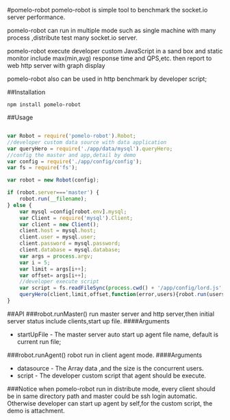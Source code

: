 #pomelo-robot
pomelo-robot is simple tool to benchmark the socket.io server performance.

pomelo-robot can run in multiple mode such as single machine with many process
,distribute test many socket.io server.

pomelo-robot execute developer custom JavaScript in a sand box and static
monitor include max(min,avg) response time and QPS,etc. then report to web http
server with graph display

pomelo-robot also can be used in http benchmark by developer script;  


##Installation
```
npm install pomelo-robot
```

##Usage
``` javascript

var Robot = require('pomelo-robot').Robot;
//developer custom data source with data application
var queryHero = require('./app/data/mysql').queryHero;
//config the master and app,detail by demo 
var config = require('./app/config/config');
var fs = require('fs');

var robot = new Robot(config);

if (robot.server==='master') {
    robot.run(__filename);
} else {
    var mysql =config[robot.env].mysql;
    var Client = require('mysql').Client;
    var client = new Client();
    client.host = mysql.host;
    client.user = mysql.user;
    client.password = mysql.password;
    client.database = mysql.database;
    var args = process.argv;
    var i = 5;
    var limit = args[i++];
    var offset= args[i++];
    //developer execute script
    var script = fs.readFileSync(process.cwd() + '/app/config/lord.js', 'utf8');
    queryHero(client,limit,offset,function(error,users){robot.run(users,script)});
}

``` 

##API
###robot.runMaster()
run master server and http server,then initial server status include
clients,start up file. 
####Arguments
+ startUpFile - The master server auto start up agent file name, default is
  current run file;

###robot.runAgent()
robot run in client agent mode.
####Arguments
+ datasource - The Array data ,and the size is the concurrent users. 
+ script - The developer custom script that agent should be execute. 

###Notice
when pomelo-robot run in distribute mode, every client should be in same
directory path and master could be ssh login automatic. Otherwise developer can
start up agent by self,for the custom script, the demo is attachment.
